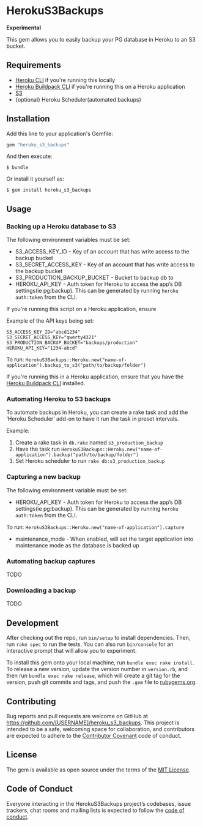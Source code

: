 # HerokuS3Backups

**Experimental**

This gem allows you to easily backup your PG database in Heroku to an S3 bucket.


## Requirements
- [Heroku CLI](https://devcenter.heroku.com/articles/heroku-cli) if you're running this locally
- [Heroku Buildpack CLI](https://github.com/heroku/heroku-buildpack-cli) if you're running this on a Heroku application
- [S3](https://github.com/qoobaa/s3)
- {optional} Heroku Scheduler(automated backups)


## Installation

Add this line to your application's Gemfile:

```ruby
gem "heroku_s3_backups"
```

And then execute:

    $ bundle

Or install it yourself as:

    $ gem install heroku_s3_backups

## Usage

### Backing up a Heroku database to S3

The following environment variables must be set:
- S3_ACCESS_KEY_ID - Key of an account that has write access to the backup bucket
- S3_SECRET_ACCESS_KEY - Key of an account that has write access to the backup bucket
- S3_PRODUCTION_BACKUP_BUCKET - Bucket to backup db to
- HEROKU_API_KEY - Auth token for Heroku to access the app’s DB settings(ie pg:backup). This can be generated by running `heroku auth:token` from the CLI.

If you're running this script on a Heroku application, ensure

Example of the API keys being set:
```
S3_ACCESS_KEY_ID="abcd1234"
S3_SECRET_ACCESS_KEY="qwerty4321"
S3_PRODUCTION_BACKUP_BUCKET="backups/production"
HEROKU_API_KEY="1234-abcd"
```

To run:
`HerokuS3Backups::Heroku.new("name-of-application").backup_to_s3("path/to/backup/folder")`

If you're running this in a Heroku application, ensure that you have the [Heroku Buildpack CLI](https://github.com/heroku/heroku-buildpack-cli) installed.

### Automating Heroku to S3 backups
To automate backups in Heroku, you can create a rake task and add the ‘Heroku Scheduler’
add-on to have it run the task in preset intervals.

Example:
1) Create a rake task in `db.rake` named `s3_production_backup`
2) Have the task run `HerokuS3Backups::Heroku.new("name-of-application").backup("path/to/backup/folder")`
3) Set Heroku scheduler to run `rake db:s3_production_backup`

### Capturing a new backup
The following environment variable must be set:
- HEROKU_API_KEY - Auth token for Heroku to access the app’s DB settings(ie pg:backup). This can be generated by running `heroku auth:token` from the CLI.

To run:
`HerokuS3Backups::Heroku.new("name-of-application").capture`

- maintenance_mode - When enabled, will set the target application into maintenance
mode as the database is backed up

### Automating backup captures
TODO

### Downloading a backup
TODO

## Development

After checking out the repo, run `bin/setup` to install dependencies. Then, run `rake spec` to run the tests. You can also run `bin/console` for an interactive prompt that will allow you to experiment.

To install this gem onto your local machine, run `bundle exec rake install`. To release a new version, update the version number in `version.rb`, and then run `bundle exec rake release`, which will create a git tag for the version, push git commits and tags, and push the `.gem` file to [rubygems.org](https://rubygems.org).

## Contributing

Bug reports and pull requests are welcome on GitHub at https://github.com/[USERNAME]/heroku_s3_backups. This project is intended to be a safe, welcoming space for collaboration, and contributors are expected to adhere to the [Contributor Covenant](http://contributor-covenant.org) code of conduct.

## License

The gem is available as open source under the terms of the [MIT License](https://opensource.org/licenses/MIT).

## Code of Conduct

Everyone interacting in the HerokuS3Backups project’s codebases, issue trackers, chat rooms and mailing lists is expected to follow the [code of conduct](https://github.com/[USERNAME]/heroku_s3_backups/blob/master/CODE_OF_CONDUCT.md).
